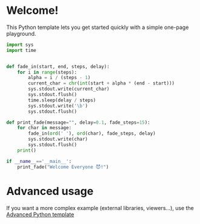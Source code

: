 # Welcome!

This Python template lets you get started quickly with a simple one-page playground.

```python runnable
import sys
import time


def fade_in(start, end, steps, delay):
    for i in range(steps):
        alpha = i / (steps - 1)
        current_char = chr(int(start + alpha * (end - start)))
        sys.stdout.write(current_char)
        sys.stdout.flush()
        time.sleep(delay / steps)
        sys.stdout.write('\b')
        sys.stdout.flush()

def print_fade(message="", delay=0.1, fade_steps=15):
    for char in message:
        fade_in(ord(' '), ord(char), fade_steps, delay)
        sys.stdout.write(char)
        sys.stdout.flush()
    print()  

if __name__=='__main__':
    print_fade("Welcome Everyone 😈!")
```

# Advanced usage

If you want a more complex example (external libraries, viewers...), use the [Advanced Python template](https://tech.io/select-repo/429)
